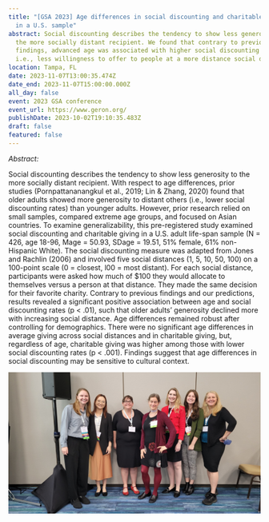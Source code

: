 ```yaml
---
title: "[GSA 2023] Age differences in social discounting and charitable giving
  in a U.S. sample"
abstract: Social discounting describes the tendency to show less generosity to
  the more socially distant recipient. We found that contrary to previous
  findings, advanced age was associated with higher social discounting rates,
  i.e., less willingness to offer to people at a more distance social distance.
location: Tampa, FL
date: 2023-11-07T13:00:35.474Z
date_end: 2023-11-07T15:00:00.000Z
all_day: false
event: 2023 GSA conference
event_url: https://www.geron.org/
publishDate: 2023-10-02T19:10:35.483Z
draft: false
featured: false
---
```

*A﻿bstract:*



Social discounting describes the tendency to show less generosity to the more socially distant recipient. With respect to age differences, prior studies (Pornpattananangkul et al., 2019; Lin & Zhang, 2020) found that older adults showed more generosity to distant others (i.e., lower social discounting rates) than younger adults. However, prior research relied on small samples, compared extreme age groups, and focused on Asian countries. To examine generalizability, this pre-registered study examined social discounting and charitable giving in a U.S. adult life-span sample (N = 426, age 18-96, Mage = 50.93, SDage = 19.51, 51% female, 61% non-Hispanic White). The social discounting measure was adapted from Jones and Rachlin (2006) and involved five social distances (1, 5, 10, 50, 100) on a 100-point scale (0 = closest, l00 = most distant). For each social distance, participants were asked how much of $100 they would allocate to themselves versus a person at that distance. They made the same decision for their favorite charity. Contrary to previous findings and our predictions, results revealed a significant positive association between age and social discounting rates (p < .01), such that older adults’ generosity declined more with increasing social distance. Age differences remained robust after controlling for demographics. There were no significant age differences in average giving across social distances and in charitable giving, but, regardless of age, charitable giving was higher among those with lower social discounting rates (p < .001). Findings suggest that age differences in social discounting may be sensitive to cultural context.


![](GSA_2023.jpg "Our amazing symposium speakers!")
